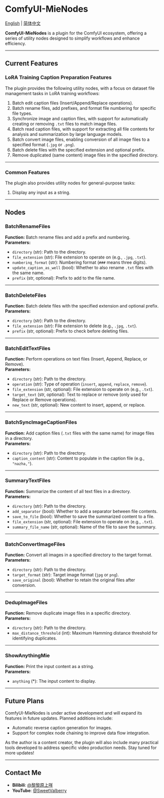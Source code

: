 # ComfyUI-MieNodes  

[English](README.md) | [简体中文](README_CN.md)  

**ComfyUI-MieNodes** is a plugin for the ComfyUI ecosystem, offering a series of utility nodes designed to simplify workflows and enhance efficiency.  

---

## Current Features  

### LoRA Training Caption Preparation Features  

The plugin provides the following utility nodes, with a focus on dataset file management tasks in LoRA training workflows:  

1. Batch edit caption files (Insert/Append/Replace operations).  
2. Batch rename files, add prefixes, and format file numbering for specific file types.  
3. Synchronize image and caption files, with support for automatically creating or removing `.txt` files to match image files.  
4. Batch read caption files, with support for extracting all file contents for analysis and summarization by large language models.  
5. Batch convert image files, enabling conversion of all image files to a specified format (`.jpg` or `.png`).  
6. Batch delete files with the specified extension and optional prefix.  
7. Remove duplicated (same content) image files in the specified directory.  

---

### Common Features  

The plugin also provides utility nodes for general-purpose tasks:  

1. Display any input as a string.  

---

## Nodes  

### **BatchRenameFiles**  
**Function:** Batch rename files and add a prefix and numbering.  
**Parameters:**  
- `directory` (str): Path to the directory.  
- `file_extension` (str): File extension to operate on (e.g., `.jpg`, `.txt`).  
- `numbering_format` (str): Numbering format (`###` means three digits).  
- `update_caption_as_well` (bool): Whether to also rename `.txt` files with the same name.  
- `prefix` (str, optional): Prefix to add to the file name.  

---

### **BatchDeleteFiles**  
**Function:** Batch delete files with the specified extension and optional prefix.  
**Parameters:**  
- `directory` (str): Path to the directory.  
- `file_extension` (str): File extension to delete (e.g., `.jpg`, `.txt`).  
- `prefix` (str, optional): Prefix to check before deleting files.  

---

### **BatchEditTextFiles**  
**Function:** Perform operations on text files (Insert, Append, Replace, or Remove).  
**Parameters:**  
- `directory` (str): Path to the directory.  
- `operation` (str): Type of operation (`insert`, `append`, `replace`, `remove`).  
- `file_extension` (str, optional): File extension to operate on (e.g., `.txt`).  
- `target_text` (str, optional): Text to replace or remove (only used for Replace or Remove operations).  
- `new_text` (str, optional): New content to insert, append, or replace.  

---

### **BatchSyncImageCaptionFiles**  
**Function:** Add caption files (`.txt` files with the same name) for image files in a directory.  
**Parameters:**  
- `directory` (str): Path to the directory.  
- `caption_content` (str): Content to populate in the caption file (e.g., `"nazha,"`).  

---

### **SummaryTextFiles**  
**Function:** Summarize the content of all text files in a directory.  
**Parameters:**  
- `directory` (str): Path to the directory.  
- `add_separator` (bool): Whether to add a separator between file contents.  
- `save_to_file` (bool): Whether to save the summarized content to a file.  
- `file_extension` (str, optional): File extension to operate on (e.g., `.txt`).  
- `summary_file_name` (str, optional): Name of the file to save the summary.  

---

### **BatchConvertImageFiles**  
**Function:** Convert all images in a specified directory to the target format.  
**Parameters:**  
- `directory` (str): Path to the directory.  
- `target_format` (str): Target image format (`jpg` or `png`).  
- `save_original` (bool): Whether to retain the original files after conversion.  

---

### **DedupImageFiles**  
**Function:** Remove duplicate image files in a specific directory.  
**Parameters:**  
- `directory` (str): Path to the directory.  
- `max_distance_threshold` (int): Maximum Hamming distance threshold for identifying duplicates.  

---

### **ShowAnythingMie**  
**Function:** Print the input content as a string.  
**Parameters:**  
- `anything` (*): The input content to display.  

---

## Future Plans  

ComfyUI-MieNodes is under active development and will expand its features in future updates. Planned additions include:  

- Automatic reverse caption generation for images.  
- Support for complex node chaining to improve data flow integration.  

As the author is a content creator, the plugin will also include many practical tools developed to address specific video production needs. Stay tuned for more updates!  

---

## Contact Me  

- **Bilibili**: [@黎黎原上咩](https://space.bilibili.com/449342345)  
- **YouTube**: [@SweetValberry](https://www.youtube.com/@SweetValberry)  
